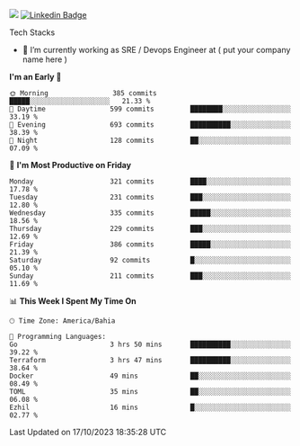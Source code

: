 ![](https://komarev.com/ghpvc/?username=miltlima&color=blue) [![Linkedin Badge](https://img.shields.io/badge/-LinkedIn-blue?style=flat-square&logo=Linkedin&logoColor=white&link=https://www.linkedin.com/in/miltonlimaj/)](https://www.linkedin.com/in/miltonlimaj/) 


Tech Stacks
                 

- 🔭 I’m currently working as SRE / Devops Engineer at ( put your company name here )


<!--START_SECTION:waka-->
**I'm an Early 🐤** 

```text
🌞 Morning                385 commits         █████░░░░░░░░░░░░░░░░░░░░   21.33 % 
🌆 Daytime                599 commits         ████████░░░░░░░░░░░░░░░░░   33.19 % 
🌃 Evening                693 commits         ██████████░░░░░░░░░░░░░░░   38.39 % 
🌙 Night                  128 commits         ██░░░░░░░░░░░░░░░░░░░░░░░   07.09 % 
```
📅 **I'm Most Productive on Friday** 

```text
Monday                   321 commits         ████░░░░░░░░░░░░░░░░░░░░░   17.78 % 
Tuesday                  231 commits         ███░░░░░░░░░░░░░░░░░░░░░░   12.80 % 
Wednesday                335 commits         █████░░░░░░░░░░░░░░░░░░░░   18.56 % 
Thursday                 229 commits         ███░░░░░░░░░░░░░░░░░░░░░░   12.69 % 
Friday                   386 commits         █████░░░░░░░░░░░░░░░░░░░░   21.39 % 
Saturday                 92 commits          █░░░░░░░░░░░░░░░░░░░░░░░░   05.10 % 
Sunday                   211 commits         ███░░░░░░░░░░░░░░░░░░░░░░   11.69 % 
```


📊 **This Week I Spent My Time On** 

```text
🕑︎ Time Zone: America/Bahia

💬 Programming Languages: 
Go                       3 hrs 50 mins       ██████████░░░░░░░░░░░░░░░   39.22 % 
Terraform                3 hrs 47 mins       ██████████░░░░░░░░░░░░░░░   38.64 % 
Docker                   49 mins             ██░░░░░░░░░░░░░░░░░░░░░░░   08.49 % 
TOML                     35 mins             ██░░░░░░░░░░░░░░░░░░░░░░░   06.08 % 
Ezhil                    16 mins             █░░░░░░░░░░░░░░░░░░░░░░░░   02.77 % 
```


 Last Updated on 17/10/2023 18:35:28 UTC
<!--END_SECTION:waka-->
